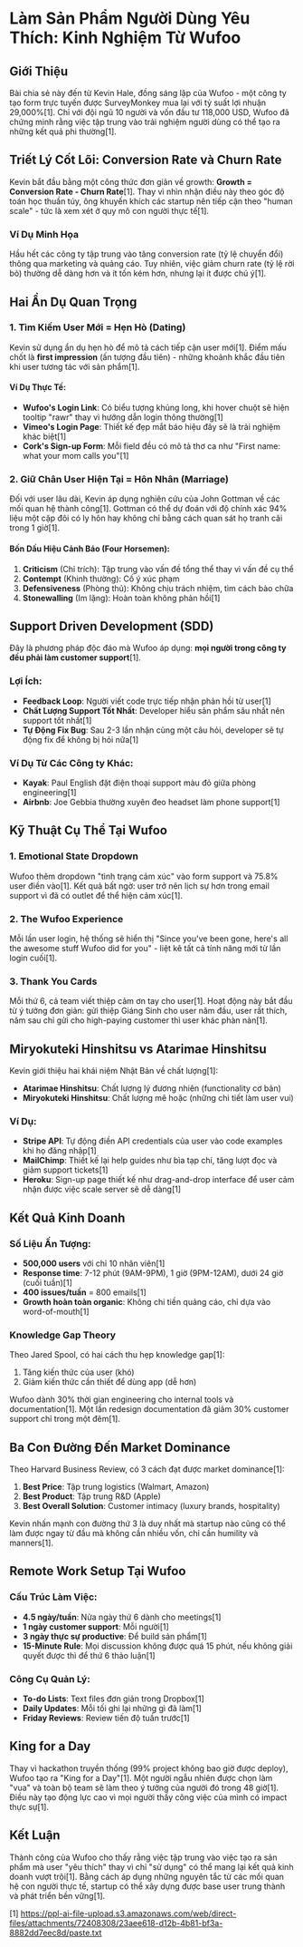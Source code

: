 # Làm Sản Phẩm Người Dùng Yêu Thích: Kinh Nghiệm Từ Wufoo

## Giới Thiệu

Bài chia sẻ này đến từ Kevin Hale, đồng sáng lập của Wufoo - một công ty tạo form trực tuyến được SurveyMonkey mua lại với tỷ suất lợi nhuận 29,000%[1]. Chỉ với đội ngũ 10 người và vốn đầu tư 118,000 USD, Wufoo đã chứng minh rằng việc tập trung vào trải nghiệm người dùng có thể tạo ra những kết quả phi thường[1].

## Triết Lý Cốt Lõi: Conversion Rate và Churn Rate

Kevin bắt đầu bằng một công thức đơn giản về growth: **Growth = Conversion Rate - Churn Rate**[1]. Thay vì nhìn nhận điều này theo góc độ toán học thuần túy, ông khuyến khích các startup nên tiếp cận theo "human scale" - tức là xem xét ở quy mô con người thực tế[1].

### Ví Dụ Minh Họa
Hầu hết các công ty tập trung vào tăng conversion rate (tỷ lệ chuyển đổi) thông qua marketing và quảng cáo. Tuy nhiên, việc giảm churn rate (tỷ lệ rời bỏ) thường dễ dàng hơn và ít tốn kém hơn, nhưng lại ít được chú ý[1].

## Hai Ẩn Dụ Quan Trọng

### 1. Tìm Kiếm User Mới = Hẹn Hò (Dating)

Kevin sử dụng ẩn dụ hẹn hò để mô tả cách tiếp cận user mới[1]. Điểm mấu chốt là **first impression** (ấn tượng đầu tiên) - những khoảnh khắc đầu tiên khi user tương tác với sản phẩm[1].

#### Ví Dụ Thực Tế:
- **Wufoo's Login Link**: Có biểu tượng khủng long, khi hover chuột sẽ hiện tooltip "rawr" thay vì hướng dẫn login thông thường[1]
- **Vimeo's Login Page**: Thiết kế đẹp mắt báo hiệu đây sẽ là trải nghiệm khác biệt[1]
- **Cork's Sign-up Form**: Mỗi field đều có mô tả thơ ca như "First name: what your mom calls you"[1]

### 2. Giữ Chân User Hiện Tại = Hôn Nhân (Marriage)

Đối với user lâu dài, Kevin áp dụng nghiên cứu của John Gottman về các mối quan hệ thành công[1]. Gottman có thể dự đoán với độ chính xác 94% liệu một cặp đôi có ly hôn hay không chỉ bằng cách quan sát họ tranh cãi trong 1 giờ[1].

#### Bốn Dấu Hiệu Cảnh Báo (Four Horsemen):
1. **Criticism** (Chỉ trích): Tập trung vào vấn đề tổng thể thay vì vấn đề cụ thể
2. **Contempt** (Khinh thường): Cố ý xúc phạm
3. **Defensiveness** (Phòng thủ): Không chịu trách nhiệm, tìm cách bào chữa
4. **Stonewalling** (Im lặng): Hoàn toàn không phản hồi[1]

## Support Driven Development (SDD)

Đây là phương pháp độc đáo mà Wufoo áp dụng: **mọi người trong công ty đều phải làm customer support**[1].

### Lợi Ích:
- **Feedback Loop**: Người viết code trực tiếp nhận phản hồi từ user[1]
- **Chất Lượng Support Tốt Nhất**: Developer hiểu sản phẩm sâu nhất nên support tốt nhất[1]
- **Tự Động Fix Bug**: Sau 2-3 lần nhận cùng một câu hỏi, developer sẽ tự động fix để không bị hỏi nữa[1]

### Ví Dụ Từ Các Công ty Khác:
- **Kayak**: Paul English đặt điện thoại support màu đỏ giữa phòng engineering[1]
- **Airbnb**: Joe Gebbia thường xuyên đeo headset làm phone support[1]

## Kỹ Thuật Cụ Thể Tại Wufoo

### 1. Emotional State Dropdown
Wufoo thêm dropdown "tình trạng cảm xúc" vào form support và 75.8% user điền vào[1]. Kết quả bất ngờ: user trở nên lịch sự hơn trong email support vì đã có outlet để thể hiện cảm xúc[1].

### 2. The Wufoo Experience
Mỗi lần user login, hệ thống sẽ hiển thị "Since you've been gone, here's all the awesome stuff Wufoo did for you" - liệt kê tất cả tính năng mới từ lần login cuối[1].

### 3. Thank You Cards
Mỗi thứ 6, cả team viết thiệp cảm ơn tay cho user[1]. Hoạt động này bắt đầu từ ý tưởng đơn giản: gửi thiệp Giáng Sinh cho user năm đầu, user rất thích, năm sau chỉ gửi cho high-paying customer thì user khác phàn nàn[1].

## Miryokuteki Hinshitsu vs Atarimae Hinshitsu

Kevin giới thiệu hai khái niệm Nhật Bản về chất lượng[1]:
- **Atarimae Hinshitsu**: Chất lượng lý đương nhiên (functionality cơ bản)
- **Miryokuteki Hinshitsu**: Chất lượng mê hoặc (những chi tiết làm user vui)

### Ví Dụ:
- **Stripe API**: Tự động điền API credentials của user vào code examples khi họ đăng nhập[1]
- **MailChimp**: Thiết kế lại help guides như bìa tạp chí, tăng lượt đọc và giảm support tickets[1]
- **Heroku**: Sign-up page thiết kế như drag-and-drop interface để user cảm nhận được việc scale server sẽ dễ dàng[1]

## Kết Quả Kinh Doanh

### Số Liệu Ấn Tượng:
- **500,000 users** với chỉ 10 nhân viên[1]
- **Response time**: 7-12 phút (9AM-9PM), 1 giờ (9PM-12AM), dưới 24 giờ (cuối tuần)[1]
- **400 issues/tuần** = 800 emails[1]
- **Growth hoàn toàn organic**: Không chi tiền quảng cáo, chỉ dựa vào word-of-mouth[1]

### Knowledge Gap Theory
Theo Jared Spool, có hai cách thu hẹp knowledge gap[1]:
1. Tăng kiến thức của user (khó)
2. Giảm kiến thức cần thiết để dùng app (dễ hơn)

Wufoo dành 30% thời gian engineering cho internal tools và documentation[1]. Một lần redesign documentation đã giảm 30% customer support chỉ trong một đêm[1].

## Ba Con Đường Đến Market Dominance

Theo Harvard Business Review, có 3 cách đạt được market dominance[1]:
1. **Best Price**: Tập trung logistics (Walmart, Amazon)
2. **Best Product**: Tập trung R&D (Apple)  
3. **Best Overall Solution**: Customer intimacy (luxury brands, hospitality)

Kevin nhấn mạnh con đường thứ 3 là duy nhất mà startup nào cũng có thể làm được ngay từ đầu mà không cần nhiều vốn, chỉ cần humility và manners[1].

## Remote Work Setup Tại Wufoo

### Cấu Trúc Làm Việc:
- **4.5 ngày/tuần**: Nửa ngày thứ 6 dành cho meetings[1]
- **1 ngày customer support**: Mỗi người[1]  
- **3 ngày thực sự productive**: Để build sản phẩm[1]
- **15-Minute Rule**: Mọi discussion không được quá 15 phút, nếu không giải quyết được thì để thứ 6 thảo luận[1]

### Công Cụ Quản Lý:
- **To-do Lists**: Text files đơn giản trong Dropbox[1]
- **Daily Updates**: Mỗi tối ghi lại những gì đã làm[1]
- **Friday Reviews**: Review tiến độ tuần trước[1]

## King for a Day

Thay vì hackathon truyền thống (99% project không bao giờ được deploy), Wufoo tạo ra "King for a Day"[1]. Một người ngẫu nhiên được chọn làm "vua" và toàn bộ team sẽ làm theo ý tưởng của người đó trong 48 giờ[1]. Điều này tạo động lực cao vì mọi người thấy công việc của mình có impact thực sự[1].

## Kết Luận

Thành công của Wufoo cho thấy rằng việc tập trung vào việc tạo ra sản phẩm mà user "yêu thích" thay vì chỉ "sử dụng" có thể mang lại kết quả kinh doanh vượt trội[1]. Bằng cách áp dụng những nguyên tắc từ các mối quan hệ con người thực tế, startup có thể xây dựng được base user trung thành và phát triển bền vững[1].

[1] https://ppl-ai-file-upload.s3.amazonaws.com/web/direct-files/attachments/72408308/23aee618-d12b-4b81-bf3a-8882dd7eec8d/paste.txt